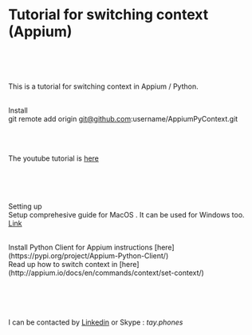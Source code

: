 
# Tutorial for switching context (Appium)
<br><br><br>

This is a tutorial for switching context in Appium / Python.
<br><br>

Install <br>
git remote add origin git@github.com:username/AppiumPyContext.git

<br><br>

The youtube tutorial is [here](https://youtu.be/LulvLdfRN2w)

<br><br><br>

Setting up<br>
Setup comprehesive guide for MacOS . It can be used for Windows too. [Link](https://medium.com/@ivantay2003/setting-up-appium-in-os-x-ecd9e7108a9c)

<br>
Install Python Client for Appium instructions [here](https://pypi.org/project/Appium-Python-Client/) 

<br>
Read up how to switch context in [here](http://appium.io/docs/en/commands/context/set-context/)

<br><br><br><br>
I can be contacted by [Linkedin](http://www.linkedln.ivantay.org) or Skype : *tay.phones*
